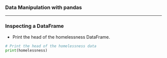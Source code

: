 ### Data Manipulation with pandas
---
### Inspecting a DataFrame
* Print the head of the homelessness DataFrame.
```python
# Print the head of the homelessness data
print(homelessness)
```
